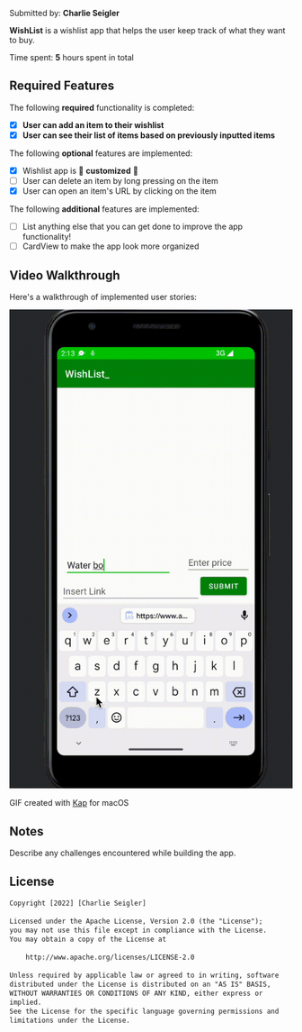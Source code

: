 Submitted by: **Charlie Seigler**

**WishList** is a wishlist app that helps the user keep track of what they want to buy.

Time spent: **5** hours spent in total

## Required Features

The following **required** functionality is completed:

- [x] **User can add an item to their wishlist**
- [x] **User can see their list of items based on previously inputted items**

The following **optional** features are implemented:

- [x] Wishlist app is 🎨 **customized** 🎨
- [ ] User can delete an item by long pressing on the item
- [x] User can open an item's URL by clicking on the item

The following **additional** features are implemented:

* [ ] List anything else that you can get done to improve the app functionality!
* [ ] CardView to make the app look more organized

## Video Walkthrough

Here's a walkthrough of implemented user stories:

<img src='https://github.com/cjayversace/Wishlist-Unit-2/blob/main/WishListKotlinCodepath/Walkthrough_Unit2.gif' title='Video Walkthrough' width='' alt='Video Walkthrough' />

GIF created with 
[Kap](https://getkap.co/) for macOS


## Notes

Describe any challenges encountered while building the app.

## License

    Copyright [2022] [Charlie Seigler]

    Licensed under the Apache License, Version 2.0 (the "License");
    you may not use this file except in compliance with the License.
    You may obtain a copy of the License at

        http://www.apache.org/licenses/LICENSE-2.0

    Unless required by applicable law or agreed to in writing, software
    distributed under the License is distributed on an "AS IS" BASIS,
    WITHOUT WARRANTIES OR CONDITIONS OF ANY KIND, either express or implied.
    See the License for the specific language governing permissions and
    limitations under the License.

